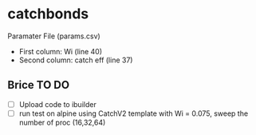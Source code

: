 # catchbonds

Paramater File (params.csv)
- First column: Wi (line 40)
- Second column: catch eff (line 37)

## Brice TO DO
- [ ] Upload code to ibuilder
- [ ] run test on alpine using CatchV2 template with Wi = 0.075, sweep the number of proc (16,32,64)
